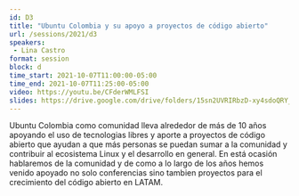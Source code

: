 ```yaml
---
id: D3
title: "Ubuntu Colombia y su apoyo a proyectos de código abierto"
url: /sessions/2021/d3
speakers:
 - Lina Castro
format: session
block: d
time_start: 2021-10-07T11:00:00-05:00
time_end: 2021-10-07T11:25:00-05:00
video: https://youtu.be/CFderWMLFSI
slides: https://drive.google.com/drive/folders/15sn2UVRIRbzD-xy4sdoQRY_3TKKuCNAy
---
```


Ubuntu Colombia como comunidad lleva alrededor de más de 10 años apoyando el uso de tecnologias libres y aporte a proyectos de código abierto que ayudan a que más personas se puedan sumar a la comunidad y contribuir al ecosistema Linux y el desarrollo en general. En está ocasión hablaremos de la comunidad y de como a lo largo de los años hemos venido apoyado no solo conferencias sino tambien proyectos para el crecimiento del código abierto en LATAM.

